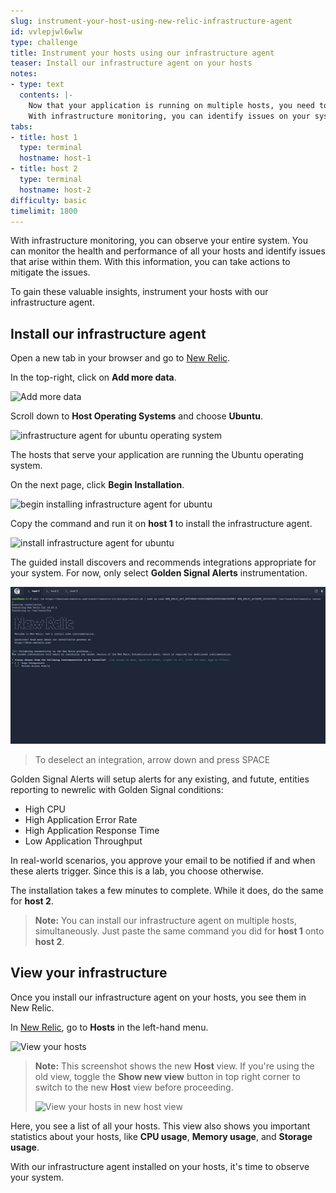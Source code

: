 ```yaml
---
slug: instrument-your-host-using-new-relic-infrastructure-agent
id: vvlepjwl6wlw
type: challenge
title: Instrument your hosts using our infrastructure agent
teaser: Install our infrastructure agent on your hosts
notes:
- type: text
  contents: |-
    Now that your application is running on multiple hosts, you need to monitor those hosts.
    With infrastructure monitoring, you can identify issues on your system and mitigate the situation before you have an outage.
tabs:
- title: host 1
  type: terminal
  hostname: host-1
- title: host 2
  type: terminal
  hostname: host-2
difficulty: basic
timelimit: 1800
---
```


With infrastructure monitoring, you can observe your entire system. You can monitor the health and performance of all your hosts and identify issues that arise within them. With this information, you can take actions to mitigate the issues.

To gain these valuable insights, instrument your hosts with our infrastructure agent.

## Install our infrastructure agent

Open a new tab in your browser and go to [New Relic](https://one.newrelic.com).

In the top-right, click on **Add more data**.

![Add more data](../assets/add-more-data.png)

Scroll down to **Host Operating Systems** and choose **Ubuntu**.

![infrastructure agent for ubuntu operating system](../assets/infra-ubuntu.png)

The hosts that serve your application are running the Ubuntu operating system.

On the next page, click **Begin Installation**.

![begin installing infrastructure agent for ubuntu](../assets/begin-install.png)

Copy the command and run it on **host 1** to install the infrastructure agent.

![install infrastructure agent for ubuntu](../assets/copy-command.png)

The guided install discovers and recommends integrations appropriate for your system. For now, only select **Golden Signal Alerts** instrumentation.

![Golden signal instrumentation for ubuntu](../assets/install-golden-signal.png)

> To deselect an integration, arrow down and press SPACE

Golden Signal Alerts will setup alerts for any existing, and futute, entities reporting to newrelic with Golden Signal conditions:

  - High CPU
  - High Application Error Rate
  - High Application Response Time
  - Low Application Throughput

In real-world scenarios, you approve your email to be notified if and when these alerts trigger. Since this is a lab, you choose otherwise.

The installation takes a few minutes to complete. While it does, do the same for **host 2**.

> **Note:** You can install our infrastructure agent on multiple hosts, simultaneously. Just paste the same command you did for **host 1** onto **host 2**.

## View your infrastructure

Once you install our infrastructure agent on your hosts, you see them in New Relic.

In [New Relic](https://one.newrelic.com), go to **Hosts** in the left-hand menu.

![View your hosts](../assets/view-infra.png)

> **Note:** This screenshot shows the new **Host** view. If you're using the old view, toggle the **Show new view** button in top right corner to switch to the new **Host** view before proceeding.
>
> ![View your hosts in new host view](../assets/new-host-view.png)

Here, you see a list of all your hosts. This view also shows you important statistics about your hosts, like **CPU usage**, **Memory usage**, and **Storage usage**.

With our infrastructure agent installed on your hosts, it's time to observe your system.
